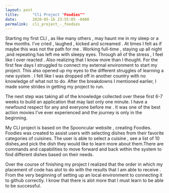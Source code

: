 ```yaml
---
layout: post
title:      "Cli Project "Foodies""
date:       2020-05-16 23:55:05 -0400
permalink:  cli_project_-_foodies
---
```



Starting my first CLI , as like many others , may haunt me in my sleep or a few months. I’ve cried , laughed , kicked and screamed . At times I felt as if maybe this was not the path for me . Working full-time , staying up all night ,and repeating has left me with sleepy eyes. Through all of the stress , I feel like I over reacted . Also realizing that I know more than I thought. For the first few days I struggled to connect my external environment to start my project. This also opened up my eyes to the different struggles of learning a new system . I felt like I was dropped off in another country with no knowledge of what not to do. After the breakdowns I mentioned earlier, I made some strides in getting my project  to run.

The next step was taking all of the knowledge collected over these first 6-7 weeks to build an application that may last only one  minute. I have a newfound respect for any and everyone  before me . It was one of the best action movies I’ve ever experienced and the journey is only in the beginning.


My CLI project is based on the  Spooncular website  , creating Foodies. Foodies was created to assist users with selecting dishes from their favorite categories of cuisines. The user is able to select a cuisine , see a list of 10 dishes,and pick the dish they would like to learn more about them.There are commands and capabilities to move forward and back within the system to find different dishes based on their needs.



Over the course of finishing my project I realized that the order in which my placement of code has alot to do with the results that I am able to receive . From the very beginning of setting up an local environment to connecting it to github correctly. I know that there is alot more that I must learn to be able to be successful.  


